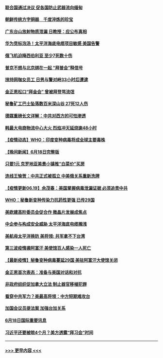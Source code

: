 #### [联合国通过决议 促各国防止武器流向缅甸](../pages/prog202/a103146641.md?t=06192301) 
#### [朝鲜传统方字铜器　千度淬炼的珍宝](../pages/prog202/a103146634.md?t=06192301) 
#### [广东台山放射物质泄漏 日教授：应公布真相](../pages/prog202/a103146631.md?t=06192301) 
#### [华为竞标泡汤！太平洋海底电缆项目敏感 美国告警](../pages/prog202/a103146514.md?t=06192301) 
#### [俄飞机迫降西伯利亚 至少7死数十伤](../pages/prog202/a103146526.md?t=06192301) 
#### [普京不想与北京绑在一起 “拜普会”释信号](../pages/prog202/a103146509.md?t=06192301) 
#### [挟持网咖女员工 日男与警对峙33小时后遭逮](../pages/prog202/a103146430.md?t=06192301) 
#### [金正恩松口“拜金会” 曾被拜登骂流氓](../pages/prog202/a103146431.md?t=06192301) 
#### [秘鲁矿工巴士坠落数百米深山谷 27死12人伤](../pages/prog202/a103146414.md?t=06192301) 
#### [德媒重磅长文详解：中共对西方的可怕渗透](../pages/prog202/a103146415.md?t=06192301) 
#### [韩最大电商物流中心大火 烈焰冲天延烧逾48小时](../pages/prog202/a103146345.md?t=06192301) 
#### [【疫情动态】WHO：印度变种病毒将成全球主要毒株](../pages/prog202/a103146353.md?t=06192301) 
#### [【晚间新闻】6月18日完整版](../pages/prog202/a103146332.md?t=06192301) 
#### [只要1元 克罗地亚美景小镇推“白菜价”买房](../pages/prog202/a103145823.md?t=06192301) 
#### [连线王愉贺：中共正式被孤立 中美俄关系重新洗牌](../pages/prog202/a103145333.md?t=06192301) 
#### [【疫情更新06.19】余茂春：美国掌握病毒泄漏证据 必须追责中共](../pages/prog202/a103133785.md?t=06192301) 
#### [WHO：秘鲁新变种传染力抗药性更强 已传29国](../pages/prog202/a103146141.md?t=06192301) 
#### [美欧建高阶委员会促合作 微晶片发展成焦点](../pages/prog202/a103146209.md?t=06192301) 
#### [中企参与构成安全威胁 太平洋海底电缆搁浅](../pages/prog202/a103146135.md?t=06192301) 
#### [美航母太平洋换防 美将领: 共军拿不下台湾](../pages/prog202/a103146138.md?t=06192301) 
#### [第三波疫情袭阿富汗 美使馆百人感染一人死亡](../pages/prog202/a103145827.md?t=06192301) 
#### [【最新疫情】秘鲁变种病毒蔓延29国 美驻阿富汗大使馆关闭](../pages/prog202/a103145978.md?t=06192301) 
#### [金正恩首次表态：准备与美国对话和对抗](../pages/prog202/a103145943.md?t=06192301) 
#### [非政府组织促加拿大立法 制止器官移植犯罪](../pages/prog202/a103145942.md?t=06192301) 
#### [看穿中共军力？美最高将领：中方短期难攻台](../pages/prog202/a103145717.md?t=06192301) 
#### [加国会议员提法案 加强台加关系](../pages/prog202/a103145705.md?t=06192301) 
#### [6月18日国际重要讯息](../pages/prog202/a103145697.md?t=06192301) 
#### [习近平还要被晾4个月？美方透露“拜习会”时间](../pages/prog202/a103145668.md?t=06192301) 

----
#### [ >>> 更早内容 <<< ](../indexes/prog202-earlier.md)
